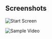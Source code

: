 ## Screenshots
 
![Start Screen](https://samarpan1738.github.io/Whatsapp-Killer/frontend/assets/demo-2.png)

![Sample Video](https://samarpan1738.github.io/Whatsapp-Killer/frontend/assets/demo-1.png)